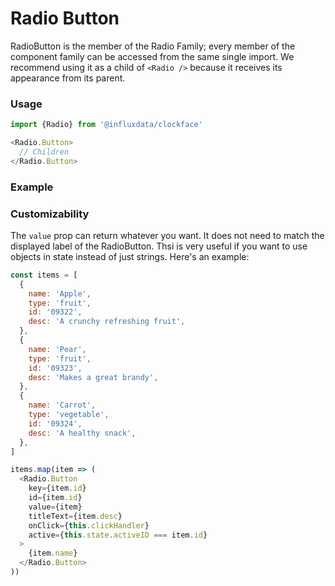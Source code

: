# Radio Button

RadioButton is the member of the Radio Family; every member of the component family can be accessed from the same single import. We recommend using it as a child of `<Radio />` because it receives its appearance from its parent.

### Usage
```js
import {Radio} from '@influxdata/clockface'
```
```js
<Radio.Button>
  // Children
</Radio.Button>
```

### Example
<!-- STORY -->

### Customizability

The `value` prop can return whatever you want. It does not need to match the displayed label of the RadioButton. Thsi is very useful if you want to use objects in state instead of just strings. Here's an example:

```js
const items = [
  {
    name: 'Apple',
    type: 'fruit',
    id: '09322',
    desc: 'A crunchy refreshing fruit',
  },
  {
    name: 'Pear',
    type: 'fruit',
    id: '09323',
    desc: 'Makes a great brandy',
  },
  {
    name: 'Carrot',
    type: 'vegetable',
    id: '09324',
    desc: 'A healthy snack',
  },
]
```
```js
items.map(item => (
  <Radio.Button
    key={item.id}
    id={item.id}
    value={item}
    titleText={item.desc}
    onClick={this.clickHandler}
    active={this.state.activeID === item.id}
  >
    {item.name}
  </Radio.Button>
))
```

<!-- STORY HIDE START -->

<!-- STORY HIDE END -->

<!-- PROPS -->
